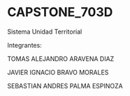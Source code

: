 # CAPSTONE_703D

Sistema Unidad Territorial



Integrantes: 

TOMAS ALEJANDRO ARAVENA DIAZ


JAVIER IGNACIO BRAVO MORALES


SEBASTIAN ANDRES PALMA ESPINOZA

